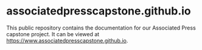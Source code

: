# associatedpresscapstone.github.io

This public repository contains the documentation for our Associated Press capstone project. It can be viewed at https://www.associatedpresscapstone.github.io.
